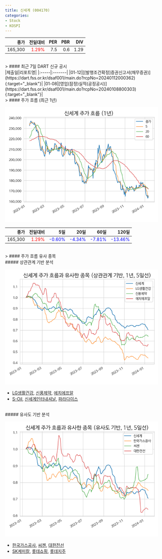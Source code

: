 ```yaml
---
title: 신세계 (004170)
categories:
- Stock
- KOSPI
---
```


|종가|전일대비|PER|PBR|DIV|
|---:|-------:|--:|--:|--:|
|165,300|<span style="color: red">1.29%</span>|7.5|0.6|1.29|

<!-- more -->

<br>
> #### 최근 7일 DART 신규 공시
<br>
|제출일|리포트명|
|:-----|:-------|
|01-12|[[발행조건확정]증권신고서(채무증권)](https://dart.fss.or.kr/dsaf001/main.do?rcpNo=20240112000362){:target="_blank"}|
|01-08|[영업(잠정)실적(공정공시)](https://dart.fss.or.kr/dsaf001/main.do?rcpNo=20240108800303){:target="_blank"}|

<br>
> #### 주가 흐름 (최근 1년)

![004170](/assets/images/stock/004170.png)

|종가|전일대비|5일|20일|60일|120일|
|---:|-------:|--:|---:|---:|----:|
|165,300|<span style="color: red">1.29%</span>|<span style="color: blue">-0.60%</span>|<span style="color: blue">-4.34%</span>|<span style="color: blue">-7.81%</span>|<span style="color: blue">-13.46%</span>|

<br>
> #### 주가 흐름 유사 종목

<br>
##### 상관관계 기반 분석

![004170](/assets/images/stock/004170_corr.png)
- [LG생활건강](/051900/), [신풍제약](/019170/), [에치에프알](/230240/)
- [S-Oil](/010950/), [신세계인터내셔날](/031430/), [파라다이스](/034230/)

<br>
##### 유사도 기반 분석

![004170](/assets/images/stock/004170_sim.png)
- [한국가스공사](/036460/), [씨젠](/096530/), [대한전선](/001440/)
- [SK케미칼](/285130/), [롯데쇼핑](/023530/), [롯데지주](/004990/)